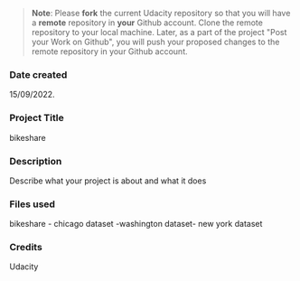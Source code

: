 >**Note**: Please **fork** the current Udacity repository so that you will have a **remote** repository in **your** Github account. Clone the remote repository to your local machine. Later, as a part of the project "Post your Work on Github", you will push your proposed changes to the remote repository in your Github account.

### Date created
15/09/2022.

### Project Title
bikeshare

### Description
Describe what your project is about and what it does

### Files used
bikeshare - chicago dataset -washington dataset- new york dataset

### Credits
Udacity

